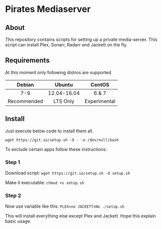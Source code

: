 Pirates Mediaserver
=======

About
-----

This repository contains scripts for setting up a private media-server. This script can install Plex, Sonarr, Radarr and Jackett on the fly.

Requirements
------------

At this moment only following distros are supported.

| Debian | Ubuntu | CentOS |
|:---:|:---:|:---:|
| 7-9 | 12.04-16.04 | 6 & 7 |
| Recommended | LTS Only | Experimental | 

Install
-------

Just execute below code to install them all.

`wget https://git.io/setup.sh -O - -o /dev/null|bash`

To exclude certain apps follow these instructions:

### Step 1
Download script: `wget https://git.io/setup.sh -O setup.sh`

Make it executable: `chmod +x setup.sh`

### Step 2
Now use variable like this: `PLEX=no JACKETT=No ./setup.sh`

This will install everything else except Plex and Jackett. Hope this explain basic usage.
